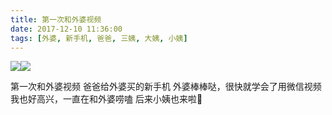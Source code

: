 ```yaml
---
title: 第一次和外婆视频
date: 2017-12-10 11:36:00
tags: [外婆, 新手机, 爸爸, 三姨, 大姨, 小姨]
---
```

![](http://p0ag9h8ja.bkt.clouddn.com/with-grandama2.png?imageMogr2/auto-orient/thumbnail/400x400>/interlace/1/blur/1x0/quality/100
)![](http://p0ag9h8ja.bkt.clouddn.com/with-grandama.png?imageMogr2/auto-orient/thumbnail/400x400>/interlace/1/blur/1x0/quality/100
)  

第一次和外婆视频
爸爸给外婆买的新手机
外婆棒棒哒，很快就学会了用微信视频
我也好高兴，一直在和外婆唠嗑
后来小姨也来啦🎵